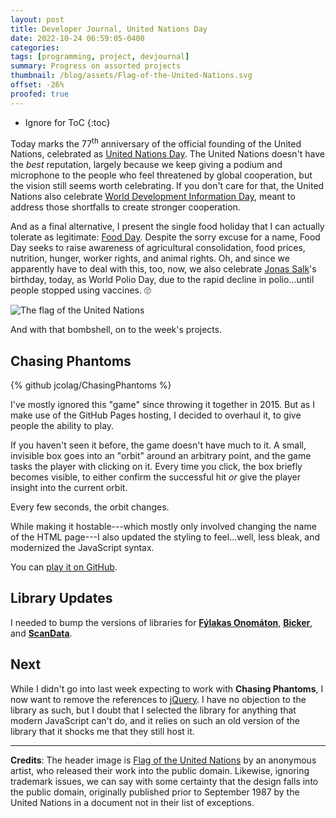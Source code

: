 ```yaml
---
layout: post
title: Developer Journal, United Nations Day
date: 2022-10-24 06:59:05-0400
categories:
tags: [programming, project, devjournal]
summary: Progress on assorted projects
thumbnail: /blog/assets/Flag-of-the-United-Nations.svg
offset: -26%
proofed: true
---
```


* Ignore for ToC
{:toc}

Today marks the 77<sup>th</sup> anniversary of the official founding of the United Nations, celebrated as [United Nations Day](https://en.wikipedia.org/wiki/United_Nations_Day).  The United Nations doesn't have the *best* reputation, largely because we keep giving a podium and microphone to the people who feel threatened by global cooperation, but the vision still seems worth celebrating.  If you don't care for that, the United Nations also celebrate [World Development Information Day](https://en.wikipedia.org/wiki/World_Development_Information_Day), meant to address those shortfalls to create stronger cooperation.

And as a final alternative, I present the single food holiday that I can actually tolerate as legitimate:  [Food Day](https://en.wikipedia.org/wiki/Food_Day).  Despite the sorry excuse for a name, Food Day seeks to raise awareness of agricultural consolidation, food prices, nutrition, hunger, worker rights, and animal rights.  Oh, and since we apparently have to deal with this, too, now, we also celebrate [Jonas Salk](https://en.wikipedia.org/wiki/Jonas_Salk)'s birthday, today, as World Polio Day, due to the rapid decline in polio...until people stopped using vaccines. 🙄

![The flag of the United Nations](/blog/assets/Flag-of-the-United-Nations.svg "While every studio churns out multiverse stories, why haven't we gotten the alternate reality where the United Nations keeps creating new flags, trying to find the map projection that will finally please everyone?")

And with that bombshell, on to the week's projects.

## Chasing Phantoms

{% github jcolag/ChasingPhantoms %}

I've mostly ignored this "game" since throwing it together in 2015.  But as I make use of the GitHub Pages hosting, I decided to overhaul it, to give people the ability to play.

If you haven't seen it before, the game doesn't have much to it.  A small, invisible box goes into an "orbit" around an arbitrary point, and the game tasks the player with clicking on it.  Every time you click, the box briefly becomes visible, to either confirm the successful hit *or* give the player insight into the current orbit.

Every few seconds, the orbit changes.

While making it hostable---which mostly only involved changing the name of the HTML page---I also updated the styling to feel...well, less bleak, and modernized the JavaScript syntax.

You can [play it on GitHub](https://jcolag.github.io/ChasingPhantoms).

## Library Updates

I needed to bump the versions of libraries for [**Fýlakas Onomáton**](https://github.com/jcolag/fylakas-onomaton), [**Bicker**](https://github.com/jcolag/Bicker), and [**ScanData**](https://github.com/jcolag/ScanData).

## Next

While I didn't go into last week expecting to work with **Chasing Phantoms**, I now want to remove the references to [jQuery](https://jquery.com/).  I have no objection to the library as such, but I doubt that I selected the library for anything that modern JavaScript can't do, and it relies on such an old version of the library that it shocks me that they still host it.

* * *

**Credits**:  The header image is [Flag of the United Nations](https://openclipart.org/detail/23722) by an anonymous artist, who released their work into the public domain.  Likewise, ignoring trademark issues, we can say with some certainty that the design falls into the public domain, originally published prior to September 1987 by the United Nations in a document not in their list of exceptions.
